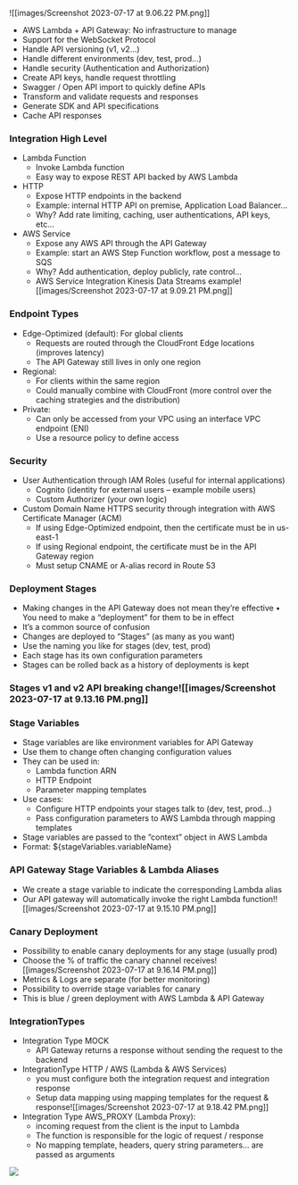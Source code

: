 ![[images/Screenshot 2023-07-17 at 9.06.22 PM.png]]
- AWS Lambda + API Gateway: No infrastructure to manage
- Support for the WebSocket Protocol
- Handle API versioning (v1, v2...)  
- Handle different environments (dev, test, prod...)
- Handle security (Authentication and Authorization)
- Create API keys, handle request throttling
- Swagger / Open API import to quickly define APIs
- Transform and validate requests and responses
- Generate SDK and API specifications
- Cache API responses

### Integration High Level
- Lambda Function
	- Invoke Lambda function
	- Easy way to expose REST API backed by AWS Lambda
- HTTP
	- Expose HTTP endpoints in the backend
	- Example: internal HTTP API on premise, Application Load Balancer...
	- Why? Add rate limiting, caching, user authentications, API keys, etc...
- AWS Service
	- Expose any AWS API through the API Gateway
	- Example: start an AWS Step Function workflow, post a message to SQS
	- Why? Add authentication, deploy publicly, rate control...
	- AWS Service Integration Kinesis Data Streams example![[images/Screenshot 2023-07-17 at 9.09.21 PM.png]]

### Endpoint Types
- Edge-Optimized (default): For global clients
	- Requests are routed through the CloudFront Edge locations (improves latency)
	- The API Gateway still lives in only one region
- Regional:
	- For clients within the same region
	- Could manually combine with CloudFront (more control over the caching strategies and the distribution)
- Private:
	- Can only be accessed from your VPC using an interface VPC endpoint (ENI)
	- Use a resource policy to define access

### Security
- User Authentication through  IAM Roles (useful for internal applications)
	- Cognito (identity for external users – example mobile users)
	- Custom Authorizer (your own logic)
- Custom Domain Name HTTPS security through integration with AWS Certificate Manager (ACM)
	- If using Edge-Optimized endpoint, then the certificate must be in us-east-1
	- If using Regional endpoint, the certificate must be in the API Gateway region
	- Must setup CNAME or A-alias record in Route 53

### Deployment Stages
- Making changes in the API Gateway does not mean they’re effective • You need to make a “deployment” for them to be in effect
- It’s a common source of confusion
- Changes are deployed to “Stages” (as many as you want)
- Use the naming you like for stages (dev, test, prod)
- Each stage has its own configuration parameters
- Stages can be rolled back as a history of deployments is kept

### Stages v1 and v2 API breaking change![[images/Screenshot 2023-07-17 at 9.13.16 PM.png]]

### Stage Variables
- Stage variables are like environment variables for API Gateway
- Use them to change often changing configuration values
- They can be used in:
	- Lambda function ARN
	- HTTP Endpoint
	- Parameter mapping templates
- Use cases:
	- Configure HTTP endpoints your stages talk to (dev, test, prod...)
	- Pass configuration parameters to AWS Lambda through mapping templates
- Stage variables are passed to the ”context” object in AWS Lambda
- Format: ${stageVariables.variableName}

### API Gateway Stage Variables & Lambda Aliases
- We create a stage variable to indicate the corresponding Lambda alias
- Our API gateway will automatically invoke the right Lambda function!![[images/Screenshot 2023-07-17 at 9.15.10 PM.png]]


### Canary Deployment
- Possibility to enable canary deployments for any stage (usually prod)
- Choose the % of traffic the canary channel receives![[images/Screenshot 2023-07-17 at 9.16.14 PM.png]]
- Metrics & Logs are separate (for better monitoring)
- Possibility to override stage variables for canary
- This is blue / green deployment with AWS Lambda & API Gateway

### IntegrationTypes
- Integration Type MOCK
	- API Gateway returns a response without sending the request to the backend
- IntegrationType HTTP / AWS (Lambda & AWS Services)
	- you must configure both the integration request and integration response
	- Setup data mapping using mapping templates for the request & response![[images/Screenshot 2023-07-17 at 9.18.42 PM.png]]
- Integration Type AWS_PROXY (Lambda Proxy):
	- incoming request from the client is the input to Lambda
	- The function is responsible for the logic of request / response
	- No mapping template, headers, query string parameters... are passed as arguments

![](Screenshot%202023-07-17%20at%209.23.52%20PM.png)
